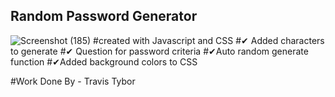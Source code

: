## Random Password Generator
![Screenshot (185)](https://user-images.githubusercontent.com/77369211/131260567-f2651b9d-2f2a-42cc-bb8c-1abc3cdae5d4.png)
#created with Javascript and CSS
#✔ Added characters to generate 
#✔ Question for password criteria
#✔Auto random generate function
#✔Added background colors to CSS

#Work Done By - Travis Tybor
